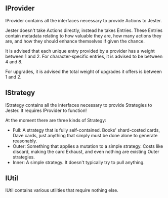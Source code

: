 ﻿## IProvider
IProvider contains all the interfaces necessary to provide Actions to Jester.

Jester doesn't take Actions directly, instead he takes Entries.
These Entries contain metadata relating to how valuable they are, how many actions they are, and how they should enhance themselves if given the chance.

It is advised that each unique entry provided by a provider has a weight between 1 and 2.
For character-specific entries, it is advised to be between 4 and 8.

For upgrades, it is advised the total weight of upgrades it offers is between 1 and 2.

## IStrategy
IStrategy contains all the interfaces necessary to provide Strategies to Jester.
It requires IProvider to function!

At the moment there are three kinds of Strategy:
- Full: A strategy that is fully self-contained. Books' shard-costed cards, Dave cards, just anything that simply must be done alone to generate reasonably.
- Outer: Something that applies a mutation to a simple strategy. Costs like discard, making the card Exhaust, and even nothing are existing Outer strategies.
- Inner: A simple strategy. It doesn't typically try to pull anything.

## IUtil
IUtil contains various utilities that require nothing else.
